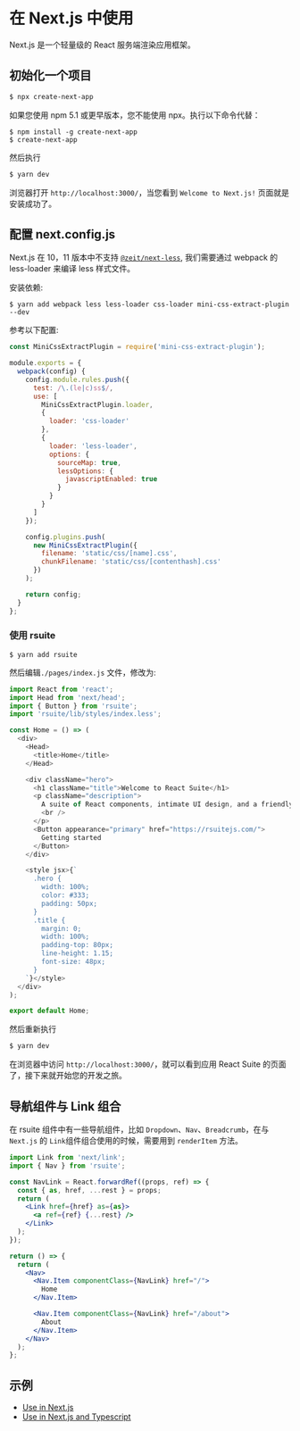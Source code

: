 # 在 Next.js 中使用

Next.js 是一个轻量级的 React 服务端渲染应用框架。

## 初始化一个项目

```bash
$ npx create-next-app
```

如果您使用 npm 5.1 或更早版本，您不能使用 npx。执行以下命令代替：

```
$ npm install -g create-next-app
$ create-next-app
```

然后执行

```bash
$ yarn dev
```

浏览器打开 `http://localhost:3000/`，当您看到 `Welcome to Next.js!` 页面就是安装成功了。

## 配置 next.config.js

Next.js 在 10，11 版本中不支持 [`@zeit/next-less`](https://www.npmjs.com/package/@zeit/next-less), 我们需要通过 webpack 的 less-loader 来编译 less 样式文件。

安装依赖:

```
$ yarn add webpack less less-loader css-loader mini-css-extract-plugin --dev
```

参考以下配置:

```js
const MiniCssExtractPlugin = require('mini-css-extract-plugin');

module.exports = {
  webpack(config) {
    config.module.rules.push({
      test: /\.(le|c)ss$/,
      use: [
        MiniCssExtractPlugin.loader,
        {
          loader: 'css-loader'
        },
        {
          loader: 'less-loader',
          options: {
            sourceMap: true,
            lessOptions: {
              javascriptEnabled: true
            }
          }
        }
      ]
    });

    config.plugins.push(
      new MiniCssExtractPlugin({
        filename: 'static/css/[name].css',
        chunkFilename: 'static/css/[contenthash].css'
      })
    );

    return config;
  }
};
```

### 使用 rsuite

```
$ yarn add rsuite
```

然后编辑`./pages/index.js` 文件，修改为:

```js
import React from 'react';
import Head from 'next/head';
import { Button } from 'rsuite';
import 'rsuite/lib/styles/index.less';

const Home = () => (
  <div>
    <Head>
      <title>Home</title>
    </Head>

    <div className="hero">
      <h1 className="title">Welcome to React Suite</h1>
      <p className="description">
        A suite of React components, intimate UI design, and a friendly development experience.
        <br />
      </p>
      <Button appearance="primary" href="https://rsuitejs.com/">
        Getting started
      </Button>
    </div>

    <style jsx>{`
      .hero {
        width: 100%;
        color: #333;
        padding: 50px;
      }
      .title {
        margin: 0;
        width: 100%;
        padding-top: 80px;
        line-height: 1.15;
        font-size: 48px;
      }
    `}</style>
  </div>
);

export default Home;
```

然后重新执行

```bash
$ yarn dev
```

在浏览器中访问 `http://localhost:3000/`，就可以看到应用 React Suite 的页面了，接下来就开始您的开发之旅。

## 导航组件与 Link 组合

在 rsuite 组件中有一些导航组件，比如 `Dropdown`、`Nav`、`Breadcrumb`，在与 `Next.js` 的 `Link`组件组合使用的时候，需要用到 `renderItem` 方法。

```jsx
import Link from 'next/link';
import { Nav } from 'rsuite';

const NavLink = React.forwardRef((props, ref) => {
  const { as, href, ...rest } = props;
  return (
    <Link href={href} as={as}>
      <a ref={ref} {...rest} />
    </Link>
  );
});

return () => {
  return (
    <Nav>
      <Nav.Item componentClass={NavLink} href="/">
        Home
      </Nav.Item>

      <Nav.Item componentClass={NavLink} href="/about">
        About
      </Nav.Item>
    </Nav>
  );
};
```

## 示例

- [Use in Next.js](https://github.com/rsuite/rsuite/tree/next/examples/with-nextjs)
- [Use in Next.js and Typescript](https://github.com/rsuite/rsuite/tree/next/examples/with-nextjs-typescript)
